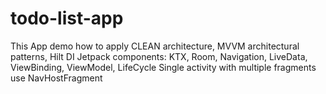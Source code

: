 # todo-list-app
This App demo how to apply CLEAN architecture, MVVM architectural patterns, Hilt DI
Jetpack components: KTX, Room, Navigation, LiveData, ViewBinding, ViewModel, LifeCycle
Single activity with multiple fragments use NavHostFragment